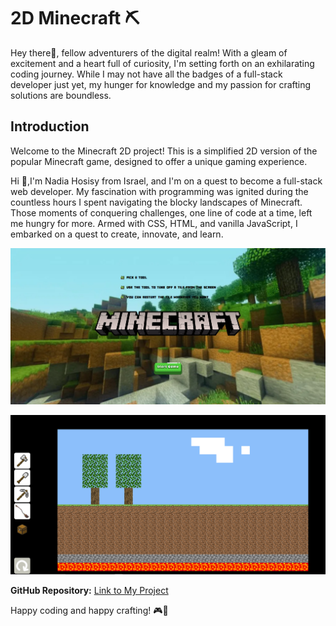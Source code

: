 # 2D Minecraft ⛏️

Hey there👋, fellow adventurers of the digital realm! With a gleam of excitement and a heart full of curiosity, I'm setting forth on an exhilarating coding journey. While I may not have all the badges of a full-stack developer just yet, my hunger for knowledge and my passion for crafting solutions are boundless.

## Introduction

Welcome to the Minecraft 2D project! This is a simplified 2D version of the popular Minecraft game, designed to offer a unique gaming experience.

Hi 👋,I'm Nadia Hosisy from Israel, and I'm on a quest to become a full-stack web developer. My fascination with programming was ignited during the countless hours I spent navigating the blocky landscapes of Minecraft. Those moments of conquering challenges, one line of code at a time, left me hungry for more. Armed with CSS, HTML, and vanilla JavaScript, I embarked on a quest to create, innovate, and learn.

![Screenshot 1](/assets/images/screen_shot_main.png)

![Screenshot 2](/assets/images/screen_shot_game.png)

**GitHub Repository:** [Link to My Project](https://github.com/your-username/your-project-name)

Happy coding and happy crafting! 🎮🌟
